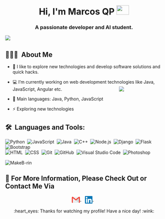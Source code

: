 <h1 align="center">Hi, I'm Marcos QP <img src="https://images.emojiterra.com/google/noto-emoji/unicode-15/animated/1f44b.gif" height="30" width="40"/> </h1>

<h3 align="center">A passionate developer and AI student.</h3>

![](https://github.com/halfrost/halfrost/blob/master/icons/header_.png)

## 👨🏻‍💻 &nbsp;About Me

- 🌱 I like to explore new technologies and develop software solutions and quick hacks.
  <!--<img align="right" alt="GIF" height="100px" src="https://media.giphy.com/media/du3J3cXyzhj75IOgvA/giphy.gif" />-->
- 💻  I’m currently working on web development technologies like Java, JavaScript, Angular etc. <img src="https://i.pinimg.com/originals/df/1a/ff/df1aff8395678d11b99b575f0e3b19d5.gif" width="140" align="right"/>

- 🌟 Main languages: Java, Python, JavaScript 
  
- ⚡ Exploring new technologies 

## 🛠 &nbsp;Languages and Tools:

![Python](https://img.shields.io/badge/-Python-05122A?style=flat&logo=python)&nbsp;
![JavaScript](https://img.shields.io/badge/-JavaScript-05122A?style=flat&logo=javascript)&nbsp;
![Java](https://img.shields.io/badge/-Java-05122A?style=flat&logo=Java&logoColor=FFA518)&nbsp;
![C++](https://img.shields.io/badge/-C++-05122A?style=flat&logo=C%2B%2B&logoColor=00599C)&nbsp;
![Node.js](https://img.shields.io/badge/-Node.js-05122A?style=flat&logo=node.js)&nbsp;
![Django](https://img.shields.io/badge/-Django-05122A?style=flat&logo=django&logoColor=092E20)&nbsp;
![Flask](https://img.shields.io/badge/-Flask-05122A?style=flat&logo=flask)&nbsp;
![Bootstrap](https://img.shields.io/badge/-Bootstrap-05122A?style=flat&logo=bootstrap&logoColor=563D7C)\
![HTML](https://img.shields.io/badge/-HTML-05122A?style=flat&logo=HTML5)&nbsp;
![CSS](https://img.shields.io/badge/-CSS-05122A?style=flat&logo=CSS3&logoColor=1572B6)&nbsp;
![Git](https://img.shields.io/badge/-Git-05122A?style=flat&logo=git)&nbsp;
![GitHub](https://img.shields.io/badge/-GitHub-05122A?style=flat&logo=github)&nbsp;
![Visual Studio Code](https://img.shields.io/badge/-Visual%20Studio%20Code-05122A?style=flat&logo=visual-studio-code&logoColor=007ACC)&nbsp;
![Photoshop](https://img.shields.io/badge/-Photoshop-05122A?style=flat&logo=adobe-photoshop)&nbsp;

<p align='left'>
  <img align="center" src="https://github-readme-stats.vercel.app/api/top-langs?username=MakeB-rin&show_icons=true&title_color=fff&icon_color=79ff97&text_color=efefef&bg_color=000822" alt="MakeB-rin" />
</p>

## 💬 For More Information, Please Check Out or Contact Me Via
<p align="center">
  <a href="marcosquispep41@gmail.com" >
    <img align="center" alt="Shourya742 | Gmail" width="26px" src="https://github.com/SatYu26/SatYu26/blob/master/Assets/Gmail.svg" />
  </a> &nbsp;&nbsp;
  
  <a href="https://www.linkedin.com/in/marcos-quispe-p-b8b034229/" target="_blank">
    <img align="center" alt="Shourya742 | Linkedin" width="24px" src="https://github.com/SatYu26/SatYu26/blob/master/Assets/Linkedin.svg" />
  </a> &nbsp;&nbsp;
<p>

<div align="center">
  :heart_eyes: Thanks for watching my profile! Have a nice day! :wink: <br/>
</div>
